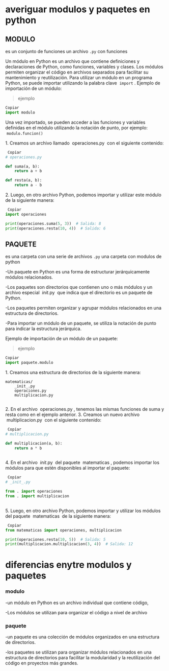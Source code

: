 # averiguar modulos y paquetes en python
## MODULO
es un conjunto de funciones
un archivo `.py` con funciones

Un módulo en Python es un archivo que contiene definiciones y declaraciones de Python, como funciones, variables y clases.
Los módulos permiten organizar el código en archivos separados para facilitar su mantenimiento y reutilización.
Para utilizar un módulo en un programa Python, se puede importar utilizando la palabra clave  `import` .
Ejemplo de importación de un módulo:
> ejemplo
```python
Copiar
import modulo
```
Una vez importado, se pueden acceder a las funciones y variables definidas en el módulo utilizando la notación de punto, por ejemplo:  `modulo.funcion()`

1. Creamos un archivo llamado  operaciones.py  con el siguiente contenido:
 
```python
 Copiar
# operaciones.py

def suma(a, b):
    return a + b

def resta(a, b):
    return a - b
```

2. Luego, en otro archivo Python, podemos importar y utilizar este módulo de la siguiente manera:
 
```python
 Copiar
import operaciones

print(operaciones.suma(5, 3))  # Salida: 8
print(operaciones.resta(10, 4))  # Salida: 6

```

## PAQUETE
es una carpeta con una serie de archivos `.py`
una carpeta con modulos de python

 
-Un paquete en Python es una forma de estructurar jerárquicamente módulos relacionados.

-Los paquetes son directorios que contienen uno o más módulos y un archivo especial  _init_.py  que indica que el directorio es un paquete de Python.

-Los paquetes permiten organizar y agrupar módulos relacionados en una estructura de directorios.

-Para importar un módulo de un paquete, se utiliza la notación de punto para indicar la estructura jerárquica.

Ejemplo de importación de un módulo de un paquete:
>ejemplo
```python
Copiar
import paquete.modulo
```
1. Creamos una estructura de directorios de la siguiente manera:
 

``` Copiar
matematicas/
    _init_.py
    operaciones.py
    multiplicacion.py
 
```
2. En el archivo  operaciones.py , tenemos las mismas funciones de suma y resta como en el ejemplo anterior.
3. Creamos un nuevo archivo  multiplicacion.py  con el siguiente contenido:
 
```python
 Copiar
# multiplicacion.py

def multiplicacion(a, b):
    return a * b
 
``` 
4. En el archivo  _init_.py  del paquete  matematicas , podemos importar los módulos para que estén disponibles al importar el paquete:
 
```python
 Copiar
# _init_.py

from . import operaciones
from . import multiplicacion
 
``` 
5. Luego, en otro archivo Python, podemos importar y utilizar los módulos del paquete  matematicas  de la siguiente manera:
 
```python
 Copiar
from matematicas import operaciones, multiplicacion

print(operaciones.resta(10, 5))  # Salida: 5
print(multiplicacion.multiplicacion(3, 4))  # Salida: 12
```
# diferencias enytre modulos y paquetes
### modulo

-un módulo en Python es un archivo individual que contiene código, 

-Los módulos se utilizan para organizar el código a nivel de archivo
### paquete
-un paquete es una colección de módulos organizados en una estructura de directorios. 

-los paquetes se utilizan para organizar módulos relacionados en una estructura de directorios para facilitar la modularidad y la reutilización del código en proyectos más grandes.